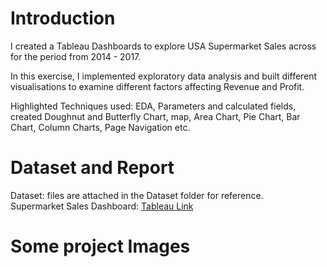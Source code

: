 # Introduction #
I created a Tableau Dashboards to explore USA Supermarket Sales across for the period from 2014 - 2017.

In this exercise, I implemented exploratory data analysis and built different visualisations to examine different factors affecting Revenue and Profit.

Highlighted Techniques used: EDA, Parameters and calculated fields, created Doughnut and Butterfly Chart, map, Area Chart, Pie Chart, Bar Chart, Column Charts, Page Navigation etc.

# Dataset and Report #
Dataset: files are attached in the Dataset folder for reference. \
Supermarket Sales Dashboard: [Tableau Link](https://public.tableau.com/views/Tableau-SupermarketSales/Dashboard-Thao?:language=en-GB&:display_count=n&:origin=viz_share_link)

# Some project Images #
